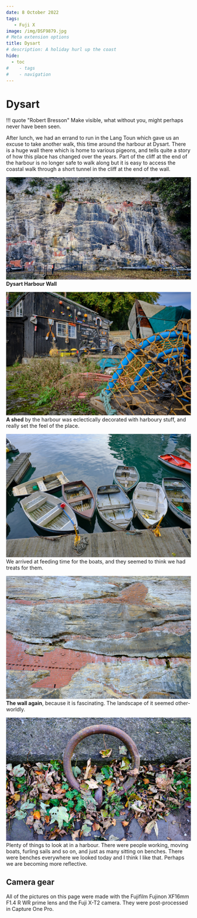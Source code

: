 ```yaml
---
date: 8 October 2022
tags:
   - Fuji X
image: /img/DSF9879.jpg
# Meta extension options
title: Dysart
# description: A holiday hurl up the coast
hide:
  - toc
#    - tags
#    - navigation
---
```


# Dysart

!!! quote "Robert Bresson"
    Make visible, what without you, might perhaps never have been seen.

After lunch, we had an errand to run in the Lang Toun which gave us an excuse to take another walk, this time around the harbour at Dysart. There is a huge wall there which is home to various pigeons, and tells quite a story of how this place has changed over the years. Part of the cliff at the end of the harbour is no longer safe to walk along but it is easy to access the coastal walk through a short tunnel in the cliff at the end of the wall.

![](/img/DSF9879.jpg)
**Dysart Harbour Wall**

![](/img/DSF9878.jpg)
**A shed** by the harbour was eclectically decorated with harboury stuff, and really set the feel of the place.

![](/img/DSF9882.jpg)
We arrived at feeding time for the boats, and they seemed to think we had treats for them.

![](/img/DSF9886.jpg)
**The wall again**, because it is fascinating. The landscape of it seemed other-worldly.


![](/img/DSF9885.jpg)
Plenty of things to look at in a harbour. There were people working, moving boats, furling sails and so on, and just as many sitting on benches. There were benches everywhere we looked today and I think I like that. Perhaps we are becoming more reflective.


## Camera gear

All of the pictures on this page were made with the Fujifilm Fujinon XF16mm F1.4 R WR prime lens and the Fuji X-T2 camera. They were  post-processed in Capture One Pro.